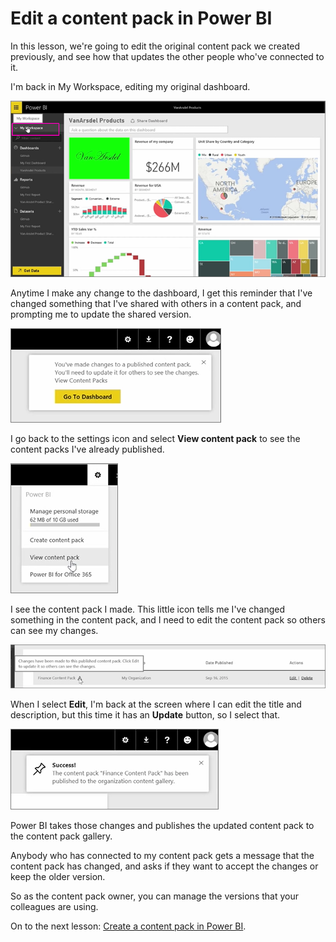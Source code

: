 <properties
   pageTitle="Update a Content Pack"
   description="Update your content packs and push the changes to others in your organization."
   services="powerbi"
   documentationCenter=""
   authors="davidiseminger"
   manager="mblythe"
   editor=""
   tags=""
   featuredVideoId="nem2r4NpTyU"
   featuredVideoThumb=""
   courseDuration="4m"/>

<tags
   ms.service="powerbi"
   ms.devlang="NA"
   ms.topic="article"
   ms.tgt_pltfrm="NA"
   ms.workload="powerbi"
   ms.date="02/20/2016"
   ms.author="v-jescoo"/>

# Edit a content pack in Power BI

In this lesson, we're going to edit the original content pack we created previously, and see how that updates the other people who've connected to it.

I'm back in My Workspace, editing my original dashboard.

![Share and collaborate in Power BI](./media/powerbi-learning-6-4-update-content-packs/pbi_learn06_04myworkspace.png)

Anytime I make any change to the dashboard, I get this reminder that I've changed something that I've shared with others in a content pack, and prompting me to update the shared version.

![Share and collaborate in Power BI](./media/powerbi-learning-6-4-update-content-packs/pbi_learn06_04uvmadechanges.png)

I go back to the settings icon and select **View content pack** to see the content packs I've already published.

![Share and collaborate in Power BI](./media/powerbi-learning-6-4-update-content-packs/pbi_learn06_04viewcontpk.png)

I see the content pack I made. This little icon tells me I've changed something in the content pack, and I need to edit the content pack so others can see my changes.

![Share and collaborate in Power BI](./media/powerbi-learning-6-4-update-content-packs/pbi_learn06_04updatecontpk.png)

When I select **Edit**, I'm back at the screen where I can edit the title and description, but this time it has an **Update** button, so I select that.

![Share and collaborate in Power BI](./media/powerbi-learning-6-4-update-content-packs/pbi_learn06_04contpksuccess.png)

Power BI takes those changes and publishes the updated content pack to the content pack gallery.

Anybody who has connected to my content pack gets a message that the content pack has changed, and asks if they want to accept the changes or keep the older version.

So as the content pack owner, you can manage the versions that your colleagues are using.

On to the next lesson: [Create a content pack in Power BI](powerbi-learning-6-4-update-content-pack.md).
